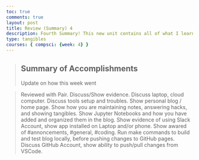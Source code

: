 ```yaml
---
toc: true
comments: true
layout: post
title: Review (Summary) 4
description: Fourth Summary! This new unit contains all of what I learned this week.
type: tangibles
courses: { compsci: {week: 4} }
---
```


> ## Summary of Accomplishments
> Update on how this week went

> Reviewed with Pair. Discuss/Show evidence.
Discuss laptop, cloud computer.
Discuss tools setup and troubles.
Show personal blog / home page.
Show how you are maintaining notes, answering hacks, and showing tangibles.
Show Jupyter Notebooks and how you have added and organized them in the blog.
Show evidence of using Slack Account, show app installed on Laptop and/or phone. Show awared of #annoncements, #general, #coding.
Run make commands to build and test blog locally, before pushing changes to GitHub pages.
Discuss GitHub Account, show ability to push/pull changes from VSCode.
